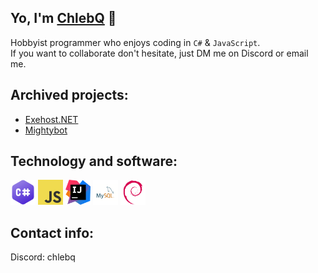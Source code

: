 ## Yo, I'm [ChlebQ](https://chlebq.xyz) 👋
Hobbyist programmer who enjoys coding in <code>C#</code> & <code>JavaScript</code>.<br>
If you want to collaborate don't hesitate, just DM me on Discord or email me.


## Archived projects:
* [Exehost.NET](https://github.com/orgs/Exehost-NET/)
* [Mightybot](https://mightybot.xyz)

## Technology and software:<br>
<code><img height="40" src="https://raw.githubusercontent.com/github/explore/main/topics/csharp/csharp.png"></code>
<code><img height="40" src="https://raw.githubusercontent.com/github/explore/80688e429a7d4ef2fca1e82350fe8e3517d3494d/topics/javascript/javascript.png"></code>
<code><img height="40" src="https://raw.githubusercontent.com/github/explore/main/topics/intellij-idea/intellij-idea.png"></code>
<code><img height="40" src="https://raw.githubusercontent.com/github/explore/main/topics/mysql/mysql.png"></code>
<code><img height="40" src="https://raw.githubusercontent.com/github/explore/main/topics/debian/debian.png"></code>


## Contact info:
Discord: chlebq<br>
